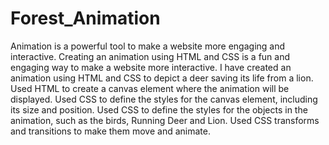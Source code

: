 # Forest_Animation
Animation is a powerful tool to make a website more engaging and interactive. Creating an animation using HTML and CSS is a fun and engaging way to make a website more interactive. I have created an animation using HTML and CSS to depict a deer saving its life from a lion.
Used HTML to create a canvas element where the animation will be displayed. 
Used CSS to define the styles for the canvas element, including its size and position. 
Used CSS to define the styles for the objects in the animation, such as the birds, Running Deer and Lion. 
Used CSS transforms and transitions to make them move and animate.

